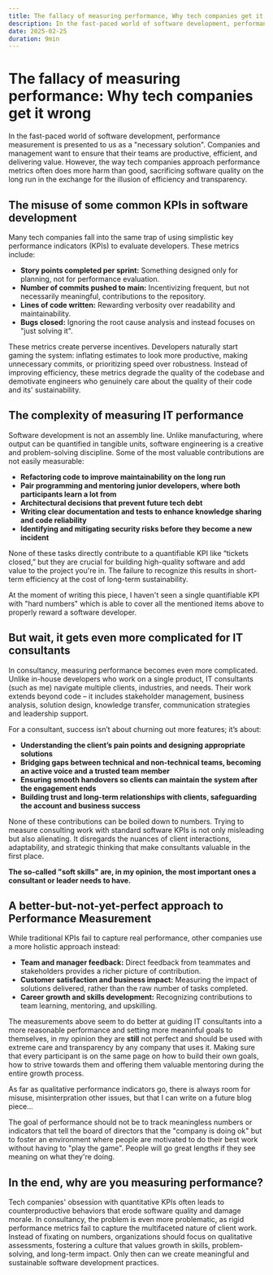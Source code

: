 ```yaml
---
title: The fallacy of measuring performance, Why tech companies get it wrong
description: In the fast-paced world of software development, performance measurement is presented to us as a "necessary solution". Companies and management want to ensure that their teams are productive, efficient, and delivering value. However,
date: 2025-02-25
duration: 9min
---
```


<!-- @layout-blog-post -->

# The fallacy of measuring performance: Why tech companies get it wrong

In the fast-paced world of software development, performance measurement is presented to us as a "necessary solution". Companies and management want to ensure that their teams are productive, efficient, and delivering value. However, the way tech companies approach performance metrics often does more harm than good, sacrificing software quality on the long run in the exchange for the illusion of efficiency and transparency.

## The misuse of some common KPIs in software development
Many tech companies fall into the same trap of using simplistic key performance indicators (KPIs) to evaluate developers. These metrics include:

- **Story points completed per sprint:** Something designed only for planning, not for performance evaluation.
- **Number of commits pushed to main:** Incentivizing frequent, but not necessarily meaningful, contributions to the repository.
- **Lines of code written:** Rewarding verbosity over readability and maintainability.
- **Bugs closed:** Ignoring the root cause analysis and instead focuses on "just solving it".

These metrics create perverse incentives. Developers naturally start gaming the system: inflating estimates to look more productive, making unnecessary commits, or prioritizing speed over robustness. Instead of improving efficiency, these metrics degrade the quality of the codebase and demotivate engineers who genuinely care about the quality of their code and its' sustainability.

## The complexity of measuring IT performance
Software development is not an assembly line. Unlike manufacturing, where output can be quantified in tangible units, software engineering is a creative and problem-solving discipline. Some of the most valuable contributions are not easily measurable:

- **Refactoring code to improve maintainability on the long run**
- **Pair programming and mentoring junior developers, where both participants learn a lot from**
- **Architectural decisions that prevent future tech debt**
- **Writing clear documentation and tests to enhance knowledge sharing and code reliability**
- **Identifying and mitigating security risks before they become a new incident**

None of these tasks directly contribute to a quantifiable KPI like “tickets closed,” but they are crucial for building high-quality software and add value to the project you're in. The failure to recognize this results in short-term efficiency at the cost of long-term sustainability.

At the moment of writing this piece, I haven't seen a single quantifiable KPI with "hard numbers" which is able to cover all the mentioned items above to properly reward a software developer.

## But wait, it gets even more complicated for IT consultants
In consultancy, measuring performance becomes even more complicated. Unlike in-house developers who work on a single product, IT consultants (such as me) navigate multiple clients, industries, and needs. Their work extends beyond code – it includes stakeholder management, business analysis, solution design, knowledge transfer, communication strategies and leadership support.

For a consultant, success isn’t about churning out more features; it’s about:

- **Understanding the client’s pain points and designing appropriate solutions**
- **Bridging gaps between technical and non-technical teams, becoming an active voice and a trusted team member**
- **Ensuring smooth handovers so clients can maintain the system after the engagement ends**
- **Building trust and long-term relationships with clients, safeguarding the account and business success**

None of these contributions can be boiled down to numbers. Trying to measure consulting work with standard software KPIs is not only misleading but also alienating. It disregards the nuances of client interactions, adaptability, and strategic thinking that make consultants valuable in the first place. 

**The so-called "soft skills" are, in my opinion, the most important ones a consultant or leader needs to have.**

## A better-but-not-yet-perfect approach to Performance Measurement
While traditional KPIs fail to capture real performance, other companies use a more holistic approach instead:

- **Team and manager feedback:** Direct feedback from teammates and stakeholders provides a richer picture of contribution.
- **Customer satisfaction and business impact:** Measuring the impact of solutions delivered, rather than the raw number of tasks completed.
- **Career growth and skills development:** Recognizing contributions to team learning, mentoring, and upskilling.

The measurements above seem to do better at guiding IT consultants into a more reasonable performance and setting more meaninful goals to themselves, in my opinion they are **still** not perfect and should be used with extreme care and transparency by any company that uses it. Making sure that every participant is on the same page on how to build their own goals, how to strive towards them and offering them valuable mentoring during the entire growth process.

As far as qualitative performance indicators go, there is always room for misuse, misinterpration other issues, but that I can write on a future blog piece...

The goal of performance should not be to track meaningless numbers or indicators that tell the board of directors that the "company is doing ok" but to foster an environment where people are motivated to do their best work without having to "play the game". People will go great lengths if they see meaning on what they're doing.

## In the end, why are you measuring performance?
Tech companies' obsession with quantitative KPIs often leads to counterproductive behaviors that erode software quality and damage morale. In consultancy, the problem is even more problematic, as rigid performance metrics fail to capture the multifaceted nature of client work. Instead of fixating on numbers, organizations should focus on qualitative assessments, fostering a culture that values growth in skills, problem-solving, and long-term impact. Only then can we create meaningful and sustainable software development practices.